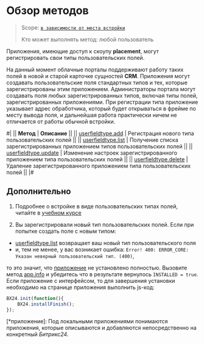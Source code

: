 # Обзор методов

> Scope: [`в зависимости от места встройки`](../../scopes/permissions.md)
>
> Кто может выполнять метод: любой пользователь


Приложения, имеющие доступ к скоупу **placement**, могут регистрировать свои типы пользовательских полей.

На данный момент облачные порталы поддерживают работу таких полей в новой и старой карточке сущностей **CRM**. Приложения могут создавать пользовательские поля стандартных типов и тех, которые зарегистрированы этим приложением. Администраторы портала могут создавать поля любых зарегистрированных типов, включая типы полей, зарегистрированных приложениями. При регистрации типа приложение указывает адрес обработчика, который будет открываться в фрейме по месту вывода поля, и дальнейшая работа практически ничем не отличается от работы обычной встройки.

#|
|| **Метод** | **Описание** ||
|| [userfieldtype.add](./userfieldtype-add.md) | Регистрация нового типа пользовательских полей ||
|| [userfieldtype.list](./userfieldtype-list.md) | Получение списка зарегистрированных приложением типов пользовательских полей ||
|| [userfieldtype.update](./userfieldtype-update.md) | Изменение настроек зарегистрированного приложением типа пользовательских полей ||
|| [userfieldtype.delete](./userfieldtype-delete.md) | Удаление зарегистрированного приложением типа пользовательских полей ||
|#

## Дополнительно

1. Подробнее о встройке в виде пользовательских типах полей, читайте в [учебном курсе](https://dev.1c-bitrix.ru/learning/course/index.php?COURSE_ID=99&LESSON_ID=8633)

2. Вы зарегистрировали новый тип пользовательских полей. Если при попытке создать поле с новым типом:

- [userfieldtype.list](./userfieldtype-list.md) возвращает ваш новый тип пользовательского поля
- и, тем не менее, у вас возникает ошибка: `Error! 400: ERROR_CORE: Указан неверный пользовательский тип. (400)`,

то это значит, что [приложение](*приложение) не установлено полностью. Вызовите метод [app.info](../../common/system/app-info.md) и убедитесь что в результате вернулось `INSTALLED = true`. Если приложение с интерфейсом, то для завершения установки необходимо на странице приложения выполнить js-код:

```javascript
BX24.init(function(){
    BX24.installFinish();
});
```

[*приложение]: Под локальными приложениями понимаются приложения, которые описываются и добавляются непосредственно на конкретный *Битрикс24*.